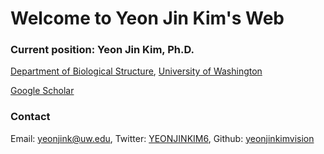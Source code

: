 # Welcome to Yeon Jin Kim's Web

### Current position: Yeon Jin Kim, Ph.D.
[Department of Biological Structure](https://depts.washington.edu/biostr/home),
[University of Washington](https://www.washington.edu/)

[Google Scholar](https://scholar.google.ca/citations?user=D4w2Jbec7IMC&hl=en)

### Contact
Email: [yeonjink@uw.edu](yeonjink@uw.edu),
Twitter: [YEONJINKIM6](https://twitter.com/YEONJINKIM6),
Github: [yeonjinkimvision](https://github.com/yeonjinkimvision)
